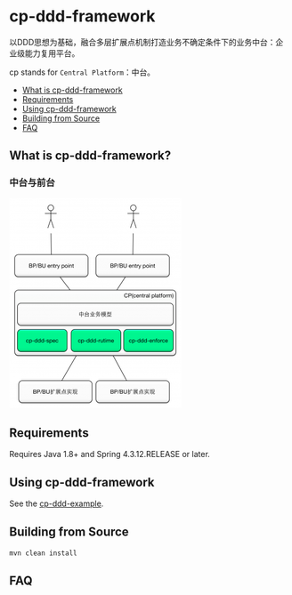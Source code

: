 # cp-ddd-framework

以DDD思想为基础，融合多层扩展点机制打造业务不确定条件下的业务中台：企业级能力复用平台。

cp stands for `Central Platform`：中台。

* [What is cp-ddd-framework](#what-is-cp-ddd-framework)
* [Requirements](#requirements)
* [Using cp-ddd-framework](#using-cp-ddd-framework)
* [Building from Source](#building-from-source)
* [FAQ](#faq)

## What is cp-ddd-framework?

### 中台与前台

![](doc/assets/img/bp-cp.png)

## Requirements

Requires Java 1.8+ and Spring 4.3.12.RELEASE or later.

## Using cp-ddd-framework

See the [cp-ddd-example](cp-ddd-example).

## Building from Source

``` bash
mvn clean install
```

## FAQ
